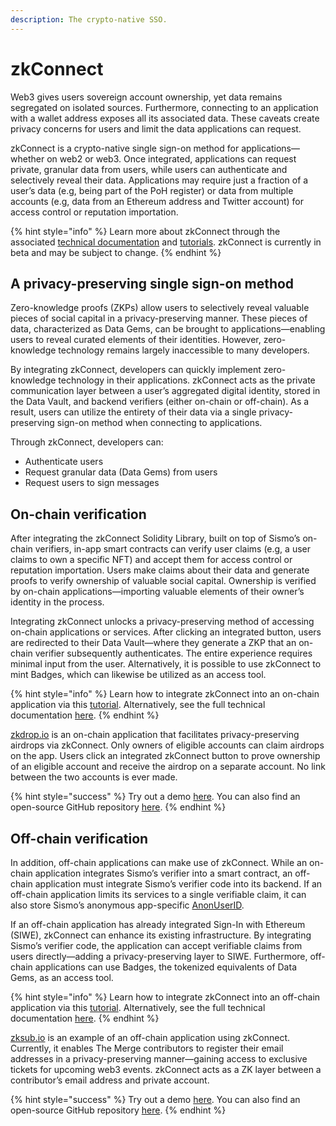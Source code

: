 ```yaml
---
description: The crypto-native SSO.
---
```


# zkConnect

Web3 gives users sovereign account ownership, yet data remains segregated on isolated sources. Furthermore, connecting to an application with a wallet address exposes all its associated data. These caveats create privacy concerns for users and limit the data applications can request.

zkConnect is a crypto-native single sign-on method for applications—whether on web2 or web3. Once integrated, applications can request private, granular data from users, while users can authenticate and selectively reveal their data. Applications may require just a fraction of a user’s data (e.g, being part of the PoH register) or data from multiple accounts (e.g, data from an Ethereum address and Twitter account) for access control or reputation importation.

{% hint style="info" %}
Learn more about zkConnect through the associated [technical documentation](../technical-documentation/zkconnect/) and [tutorials](../tutorials/zkconnect/). zkConnect is currently in beta and may be subject to change.
{% endhint %}

## A privacy-preserving single sign-on method

Zero-knowledge proofs (ZKPs) allow users to selectively reveal valuable pieces of social capital in a privacy-preserving manner. These pieces of data, characterized as Data Gems, can be brought to applications—enabling users to reveal curated elements of their identities. However, zero-knowledge technology remains largely inaccessible to many developers.

By integrating zkConnect, developers can quickly implement zero-knowledge technology in their applications. zkConnect acts as the private communication layer between a user’s aggregated digital identity, stored in the Data Vault, and backend verifiers (either on-chain or off-chain). As a result, users can utilize the entirety of their data via a single privacy-preserving sign-on method when connecting to applications.

Through zkConnect, developers can:

* Authenticate users
* Request granular data (Data Gems) from users
* Request users to sign messages

## On-chain verification

After integrating the zkConnect Solidity Library, built on top of Sismo’s on-chain verifiers, in-app smart contracts can verify user claims (e.g, a user claims to own a specific NFT) and accept them for access control or reputation importation. Users make claims about their data and generate proofs to verify ownership of valuable social capital. Ownership is verified by on-chain applications—importing valuable elements of their owner’s identity in the process.

Integrating zkConnect unlocks a privacy-preserving method of accessing on-chain applications or services. After clicking an integrated button, users are redirected to their Data Vault—where they generate a ZKP that an on-chain verifier subsequently authenticates. The entire experience requires minimal input from the user. Alternatively, it is possible to use zkConnect to mint Badges, which can likewise be utilized as an access tool.

{% hint style="info" %}
Learn how to integrate zkConnect into an on-chain application via this [tutorial](../tutorials/zkconnect/gate-your-contracts-with-zkconnect-advanced.md). Alternatively, see the full technical documentation [here](../technical-documentation/zkconnect/).
{% endhint %}

[zkdrop.io](http://zkdrop.io/) is an on-chain application that facilitates privacy-preserving airdrops via zkConnect. Only owners of eligible accounts can claim airdrops on the app. Users click an integrated zkConnect button to prove ownership of an eligible account and receive the airdrop on a separate account. No link between the two accounts is ever made.

{% hint style="success" %}
Try out a demo [here](https://demo.zkdrop.io/mergooor-pass). You can also find an open-source GitHub repository [here](https://github.com/sismo-core/zkdrop).
{% endhint %}

## Off-chain verification

In addition, off-chain applications can make use of zkConnect. While an on-chain application integrates Sismo’s verifier into a smart contract, an off-chain application must integrate Sismo’s verifier code into its backend. If an off-chain application limits its services to a single verifiable claim, it can also store Sismo’s anonymous app-specific [AnonUserID](../technical-concepts/vault-and-proof-identifiers.md).

If an off-chain application has already integrated Sign-In with Ethereum (SIWE), zkConnect can enhance its existing infrastructure. By integrating Sismo’s verifier code, the application can accept verifiable claims from users directly—adding a privacy-preserving layer to SIWE. Furthermore, off-chain applications can use Badges, the tokenized equivalents of Data Gems, as an access tool.

{% hint style="info" %}
Learn how to integrate zkConnect into an off-chain application via this [tutorial](../tutorials/zkconnect/zk-connect-guide.md). Alternatively, see the full technical documentation [here](../technical-documentation/zkconnect/).
{% endhint %}

[zksub.io](http://www.zksub.io) is an example of an off-chain application using zkConnect. Currently, it enables The Merge contributors to register their email addresses in a privacy-preserving manner—gaining access to exclusive tickets for upcoming web3 events. zkConnect acts as a ZK layer between a contributor’s email address and private account.

{% hint style="success" %}
Try out a demo [here](https://demo.zksub.io/). You can also find an open-source GitHub repository [here](https://github.com/sismo-core/zksub).
{% endhint %}
